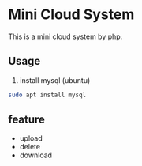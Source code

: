 # Mini Cloud System

This is a mini cloud system by php.

## Usage
1. install mysql (ubuntu)

```bash
sudo apt install mysql
```

## feature
- upload
- delete
- download